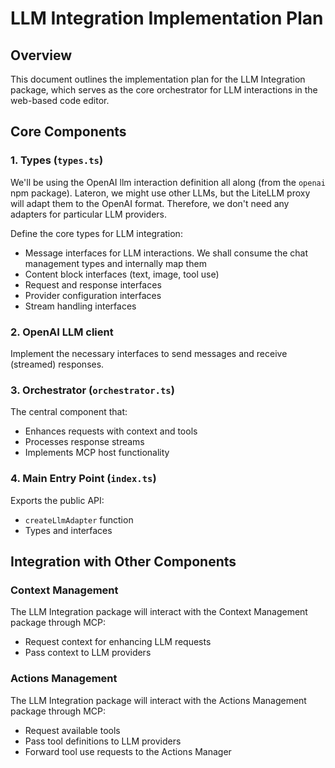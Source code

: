 # LLM Integration Implementation Plan

## Overview

This document outlines the implementation plan for the LLM Integration package, which serves as the core orchestrator for LLM interactions in the web-based code editor.

## Core Components

### 1. Types (`types.ts`)

We'll be using the OpenAI llm interaction definition all along (from the `openai` npm package).
Lateron, we might use other LLMs, but the LiteLLM proxy will adapt them to the OpenAI format.
Therefore, we don't need any adapters for particular LLM providers.

Define the core types for LLM integration:
- Message interfaces for LLM interactions. We shall consume the chat management types and internally map them
- Content block interfaces (text, image, tool use)
- Request and response interfaces
- Provider configuration interfaces
- Stream handling interfaces

### 2. OpenAI LLM client

Implement the necessary interfaces to send messages and receive (streamed) responses.

### 3. Orchestrator (`orchestrator.ts`)

The central component that:
- Enhances requests with context and tools
- Processes response streams
- Implements MCP host functionality

### 4. Main Entry Point (`index.ts`)

Exports the public API:
- `createLlmAdapter` function
- Types and interfaces

## Integration with Other Components

### Context Management

The LLM Integration package will interact with the Context Management package through MCP:
- Request context for enhancing LLM requests
- Pass context to LLM providers

### Actions Management

The LLM Integration package will interact with the Actions Management package through MCP:
- Request available tools
- Pass tool definitions to LLM providers
- Forward tool use requests to the Actions Manager

